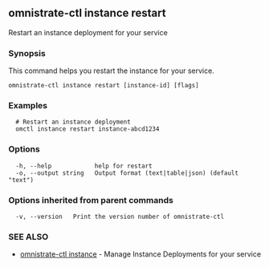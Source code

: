 ## omnistrate-ctl instance restart

Restart an instance deployment for your service

### Synopsis

This command helps you restart the instance for your service.

```
omnistrate-ctl instance restart [instance-id] [flags]
```

### Examples

```
  # Restart an instance deployment
  omctl instance restart instance-abcd1234
```

### Options

```
  -h, --help            help for restart
  -o, --output string   Output format (text|table|json) (default "text")
```

### Options inherited from parent commands

```
  -v, --version   Print the version number of omnistrate-ctl
```

### SEE ALSO

* [omnistrate-ctl instance](omnistrate-ctl_instance.md)	 - Manage Instance Deployments for your service

